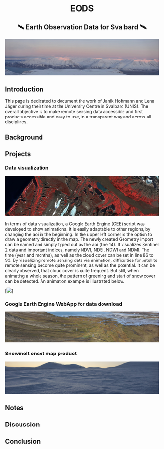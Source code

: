 <h1 align="center"> EODS️</h1>
<h2 align="center"> 🛰️ Earth Observation Data for Svalbard 🛰️</h2>

<p align="center">
<img src = "https://github.com/lenajaeger9/EODS/blob/3c2334b9ad7d68090c21676b42e5051c4e50e86c/figures/intro.JPG" alt ="Introduction">
</p>

## Introduction
This page is dedicated to document the work of Janik Hoffmann and Lena Jäger during their time at the University Centre in Svalbard (UNIS).
The overall objective is to make remote sensing data accessible and first products accessible and easy to use,
in a transparent way and across all disciplines.

## Background 

## Projects 

### Data visualization
<img src ="https://github.com/lenajaeger9/EODS/blob/ceae641bc3b47d29a05bd40e0f9b7d1cc46fc3f8/figures/RS_visual%202.jpg">

In terms of data visualization, a Google Earth Engine (GEE) script was developed to show animations. 
It is easily adaptable to other regions, by changing the aoi in the beginning.
In the upper left corner is the option to draw a geometry directly in the map. The newly created Geometry import can be named and simply typed out as the aoi (line 14).
It visualizes Sentinel 2 data and important indices, namely NDVI, NDSI, NDWI and NDMI. 
The time (year and months), as well as the cloud cover can be set in line 86 to 93. 
By visualizing remote sensing data via animation, difficulties for satellite remote sensing become quite prominent, as well as the potential.
It can be clearly observed, that cloud cover is quite frequent. But still, when animating a whole season, the pattern of greening and start of snow cover can be detected. 
An animation example is illustrated below.

[<img src="figures/2023-NDVI.mp4">]






### Google Earth Engine WebApp for data download
<img src = "https://github.com/lenajaeger9/EODS/blob/ceae641bc3b47d29a05bd40e0f9b7d1cc46fc3f8/figures/vegetation2.JPG">

### Snowmelt onset map product
<img src ="https://github.com/lenajaeger9/EODS/blob/22b05b17a9b1d3a850b37e0a595915262c77e2f0/figures/snow3.JPG"> 

## Notes

## Discussion

## Conclusion

